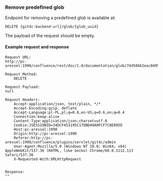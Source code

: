 ### Remove predefined glob

Endpoint for removing a predefined glob is available at:

```
DELETE {git4c-backend-url}/glob/{glob_uuid}
```

The payload of the request should be empty.


#### Example request and response
```
Request URL:
http://pc-aressel:1990/confluence/rest/doc/1.0/documentation/glob/74d58662eac849539d107715baf9c212

Request Method:
    DELETE

Request Payload:
null

Request Headers:
    Accept:application/json, text/plain, */*
    Accept-Encoding:gzip, deflate
    Accept-Language:pl-PL,pl;q=0.8,en-US;q=0.6,en;q=0.4
    Connection:keep-alive
    Content-Type:application/json;charset=utf-8
    Cookie:JSESSIONID=34DCF453195C17DBD49A0FCF7C8E895D
    Host:pc-aressel:1990
    Origin:http://pc-aressel:1990
    Referer:http://pc-aressel:1990/confluence/plugins/servlet/git4c/admin
    User-Agent:Mozilla/5.0 (Windows NT 10.0; Win64; x64) AppleWebKit/537.36 (KHTML, like Gecko) Chrome/60.0.3112.113 Safari/537.36
    X-Requested-With:XMLHttpRequest


Response:
""
```